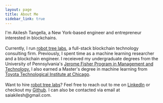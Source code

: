 ```yaml
---
layout: page
title: About Me
sidebar_link: true
---
```


<p class="message">I'm Akilesh Tangella, a New York-based engineer and entrepreneur interested in blockchains. <br/> <br/> Currently, I run <a href='https://robottreelabs.com' target = _blank>robot tree labs</a>, a full-stack  blockchain technology consulting firm. Previously, I spent time as a machine learning researcher and a blockchain engineer. I receieved my undergraduate degrees from the University of Pennsylvania's <a href='https://fisher.wharton.upenn.edu/'>Jerome Fisher Program in Management and Technology.</a> I also earned a Master's degree in machine learning from <a href='https://ttic.edu' target=_blank>Toyota Technological Institute at Chicago</a>.
<br/><br/>
Want to hire <a href='https://robottreelabs.com' target = _blank>robot tree labs</a>? Feel free to reach out to me on <a href='https://www.linkedin.com/in/akilesh-tangella-681054135/' target=_blank>LinkedIn</a> or checkout my <a href='https://github.com/saiakilesh' target=_blank>Github</a>. I can also be contacted via email at saiakilesh@gmail.com.
